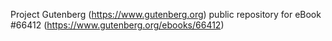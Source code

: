 Project Gutenberg (https://www.gutenberg.org) public repository for
eBook #66412 (https://www.gutenberg.org/ebooks/66412)
